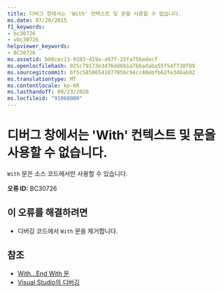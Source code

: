 ```yaml
---
title: 디버그 창에서는 'With' 컨텍스트 및 문을 사용할 수 없습니다.
ms.date: 07/20/2015
f1_keywords:
- bc30726
- vbc30726
helpviewer_keywords:
- BC30726
ms.assetid: b08cec13-9283-419a-a97f-25fa756adecf
ms.openlocfilehash: 025c79173e3476dd6b1a7b6adaba55f54f738f89
ms.sourcegitcommit: bf5c5850654187705bc94cc40ebfb62fe346ab02
ms.translationtype: MT
ms.contentlocale: ko-KR
ms.lasthandoff: 09/23/2020
ms.locfileid: "91068000"
---
```

# <a name="with-contexts-and-statements-are-not-valid-in-debug-windows"></a>디버그 창에서는 'With' 컨텍스트 및 문을 사용할 수 없습니다.

`With` 문은 소스 코드에서만 사용할 수 있습니다.  
  
 **오류 ID:** BC30726  
  
## <a name="to-correct-this-error"></a>이 오류를 해결하려면  
  
- 디버깅 코드에서 `With` 문을 제거합니다.  
  
## <a name="see-also"></a>참조

- [With...End With 문](../language-reference/statements/with-end-with-statement.md)
- [Visual Studio의 디버깅](/visualstudio/debugger/debugger-feature-tour)
